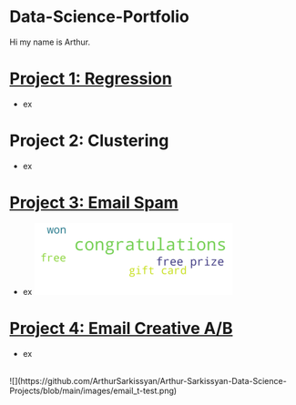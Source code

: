 # Data-Science-Portfolio
Hi my name is Arthur.

# [Project 1: Regression](https://github.com/ArthurSarkissyan/Insurance-Charges-Prediction)
- ex

# Project 2: Clustering
- ex

# [Project 3: Email Spam](https://github.com/ArthurSarkissyan/Email-Spam-Classifier-Example)
- ex
 	![](https://github.com/ArthurSarkissyan/Arthur-Sarkissyan-Data-Science-Projects/blob/main/images/spam_words.png)

# [Project 4: Email Creative A/B](https://github.com/ArthurSarkissyan/Email-Creative-T-Test-Example)
- ex
<br>
 	![](https://github.com/ArthurSarkissyan/Arthur-Sarkissyan-Data-Science-Projects/blob/main/images/email_t-test.png)
